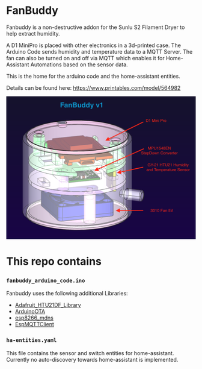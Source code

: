 # FanBuddy
Fanbuddy is a non-destructive addon for the Sunlu S2 Filament Dryer to help extract humidity.  

A D1 MiniPro is placed with other electronics in a 3d-printed case. The Arduino Code sends humidity and temperature data to a MQTT Server. The fan can also be turned on and off via MQTT which enables it for Home-Assistant Automations based on the sensor data. 

This is the home for the arduino code and the home-assistant entities.   

Details can be found here: https://www.printables.com/model/564982  

![fanbuddy-schematic.png](pics%2Ffanbuddy-schematic.png)


# This repo contains
### `fanbuddy_arduino_code.ino`

Fanbuddy uses the following additional Libraries:  
* [Adafruit_HTU21DF_Library](https://github.com/adafruit/Adafruit_HTU21DF_Library)
* [ArduinoOTA](https://github.com/jandrassy/ArduinoOTA)
* [esp8266_mdns](https://github.com/mrdunk/esp8266_mdns)
* [EspMQTTClient](https://github.com/plapointe6/EspMQTTClient)

### `ha-entities.yaml`
This file contains the sensor and switch entities for home-assistant.  
Currently no auto-discovery towards home-assistant is implemented.